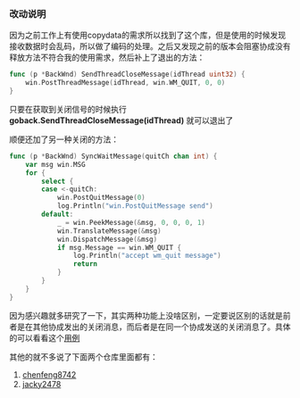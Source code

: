 ### 改动说明

因为之前工作上有使用copydata的需求所以找到了这个库，但是使用的时候发现接收数据时会乱码，所以做了编码的处理。之后又发现之前的版本会阻塞协成没有释放方法不符合我的使用需求，然后补上了退出的方法：
```go
func (p *BackWnd) SendThreadCloseMessage(idThread uint32) {
	win.PostThreadMessage(idThread, win.WM_QUIT, 0, 0)
}
```
只要在获取到关闭信号的时候执行 **goback.SendThreadCloseMessage(idThread)** 就可以退出了

顺便还加了另一种关闭的方法：
```go
func (p *BackWnd) SyncWaitMessage(quitCh chan int) {
    var msg win.MSG
    for {
        select {
        case <-quitCh:
            win.PostQuitMessage(0)
            log.Println("win.PostQuitMessage send")
        default:
            _ = win.PeekMessage(&msg, 0, 0, 0, 1)
            win.TranslateMessage(&msg)
            win.DispatchMessage(&msg)
            if msg.Message == win.WM_QUIT {
                log.Println("accept wm_quit message")
                return
            }
        }
    }
}
```
因为感兴趣就多研究了一下，其实两种功能上没啥区别，一定要说区别的话就是前者是在其他协成发出的关闭消息，而后者是在同一个协成发送的关闭消息了。具体的可以看看这个[用例](https://github.com/fanyiguang/Copydata/blob/master/go/src/example/main.go)

其他的就不多说了下面两个仓库里面都有：
1. [chenfeng8742](https://github.com/chenfeng8742/goback)
2. [jacky2478](https://github.com/jacky2478/goback)


